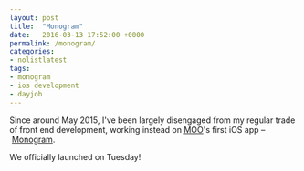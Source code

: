 ```yaml
---
layout: post
title:  "Monogram"
date:   2016-03-13 17:52:00 +0000
permalink: /monogram/
categories:
- nolistlatest
tags: 
- monogram 
- ios development
- dayjob
---
```


Since around May 2015, I've been largely disengaged from my regular trade of front end
development, working instead on [MOO](https://moo.com)'s first
iOS app – [Monogram](https://monogram.me).

We officially launched on Tuesday!
